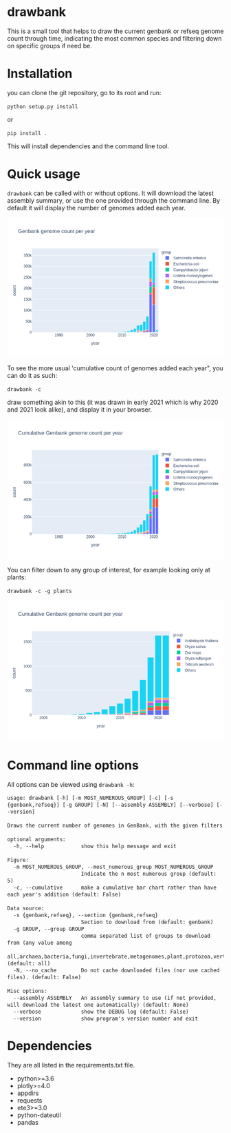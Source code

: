 # drawbank
This is a small tool that helps to draw the current genbank or refseq genome count through time, indicating the most common species  and filtering down on specific groups if need be.



# Installation

you can clone the git repository, go to its root and run:

`python setup.py install`

or

`pip install .`

This will install dependencies and the command line tool.

# Quick usage

`drawbank` can be called with or without options. It will download the latest assembly summary, or use the one provided through the command line. By default it will display the number of genomes added each year. 

![Genbank genome count](https://github.com/axbazin/drawbank/raw/master/img/Genbank_genomes_noncumulative_012521.png)


To see the more usual 'cumulative count of genomes added each year", you can do it as such:

`drawbank -c`

 draw something akin to this (it was drawn in early 2021 which is why 2020 and 2021 look alike), and display it in your browser.

![Cumulative genbank genome counts](https://github.com/axbazin/drawbank/raw/master/img/GenBank_genome_count_012521.png)

You can filter down to any group of interest, for example looking only at plants:

`drawbank -c -g plants`

![Cumulative genbank plant genome count](https://github.com/axbazin/drawbank/raw/master/img/GenBank_plants_count_012521.png)

# Command line options

All options can be viewed using `drawbank -h`:

```
usage: drawbank [-h] [-m MOST_NUMEROUS_GROUP] [-c] [-s {genbank,refseq}] [-g GROUP] [-N] [--assembly ASSEMBLY] [--verbose] [--version]

Draws the current number of genomes in GenBank, with the given filters

optional arguments:
  -h, --help            show this help message and exit

Figure:
  -m MOST_NUMEROUS_GROUP, --most_numerous_group MOST_NUMEROUS_GROUP
                        Indicate the n most numerous group (default: 5)
  -c, --cumulative      make a cumulative bar chart rather than have each year's addition (default: False)

Data source:
  -s {genbank,refseq}, --section {genbank,refseq}
                        Section to download from (default: genbank)
  -g GROUP, --group GROUP
                        comma separated list of groups to download from (any value among
                        all,archaea,bacteria,fungi,invertebrate,metagenomes,plant,protozoa,vertebrate_mammalian,viral,vertebrate_other,other) (default: all)
  -N, --no_cache        Do not cache downloaded files (nor use cached files). (default: False)

Misc options:
  --assembly ASSEMBLY   An assembly summary to use (if not provided, will download the latest one automatically) (default: None)
  --verbose             show the DEBUG log (default: False)
  --version             show program's version number and exit
  ```

# Dependencies

They are all listed in the requirements.txt file.

- python>=3.6
- plotly>=4.0
- appdirs
- requests
- ete3>=3.0
- python-dateutil
- pandas



